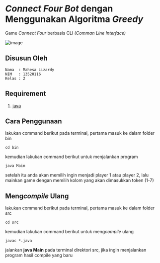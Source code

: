 # *Connect Four Bot* dengan Menggunakan Algoritma *Greedy*

Game *Connect Four* berbasis CLI *(Comman Line Interface)*

![image](https://user-images.githubusercontent.com/88304455/169664028-e264da5d-c68c-4af9-bd9b-c025bbd29d7a.png)


## Disusun Oleh

```
Nama  : Mahesa Lizardy
NIM   : 13520116
Kelas : 2
```

## Requirement

1. [java](https://www.oracle.com/java/technologies/downloads/)

## Cara Penggunaan

lakukan command berikut pada terminal, pertama masuk ke dalam folder bin

```
cd bin 
```
kemudian lakukan command berikut untuk menjalankan program
```
java Main
```

setelah itu anda akan memilih ingin menjadi player 1 atau player 2, lalu mainkan game dengan memilih kolom yang akan dimasukkan token (1-7)

## Meng*compile* Ulang

lakukan command berikut pada terminal, pertama masuk ke dalam folder src

```
cd src
```
kemudian lakukan command berikut untuk meng*compile* ulang
```
javac *.java
```

jalankan **java Main** pada terminal direktori src, jika ingin menjalankan program hasil compile yang baru

